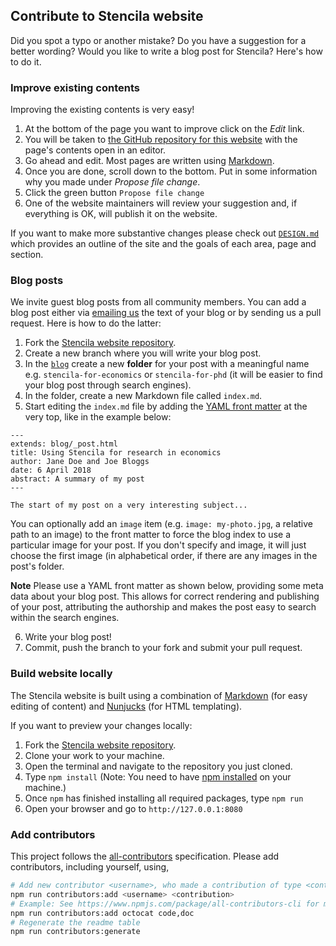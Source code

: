 ## Contribute to Stencila website

Did you spot a typo or another mistake? Do you have a suggestion for a better wording?
Would you like to write a blog post for Stencila? Here's how to do it.

### Improve existing contents

Improving the existing contents is very easy!

1. At the bottom of the page you want to improve click on the *Edit* link.
2. You will be taken to [the GitHub repository for this website](stencila-website-repo) with the page's contents open in an editor.
3. Go ahead and edit. Most pages are written using [Markdown](markdown).
4. Once you are done, scroll down to the bottom. Put in some information why you made under
*Propose file change*.
5. Click the green button `Propose file change`
6. One of the website maintainers will review your suggestion and, if everything is OK,
will publish it on the website.

If you want to make more substantive changes please check out [`DESIGN.md`](DESIGN.md)
which provides an outline of the site and the goals of each area, page and section.

### Blog posts

We invite guest blog posts from all community members. You can add a blog post
either via [emailing us](mailto:hello@stenci.la) the text of your blog or
by sending us a pull request. Here is how to do the latter:

1. Fork the [Stencila website repository](https://github.com/stencila/website).
2. Create a new branch where you will write your blog post.
3. In the [`blog`](blog) create a new **folder** for your post with a meaningful name e.g. `stencila-for-economics` or `stencila-for-phd` (it will be easier to find your blog post through search engines).
4. In the folder, create a new Markdown file called `index.md`.
5. Start editing the `index.md` file by adding the [YAML front matter](http://assemble.io/docs/YAML-front-matter.html) at the very top,
like in the example below:

```
---
extends: blog/_post.html
title: Using Stencila for research in economics
author: Jane Doe and Joe Bloggs
date: 6 April 2018
abstract: A summary of my post
---

The start of my post on a very interesting subject...
```

You can optionally add an `image` item (e.g. `image: my-photo.jpg`, a relative path to an image) to the front matter to force the blog index to use a particular image for your post. If you don't specify and image, it will just choose the first image (in alphabetical order, if there are any images in the post's folder.

**Note** Please use a YAML front matter as shown below, providing
some meta data about your blog post. This allows for correct rendering and
publishing of your post, attributing the authorship and makes the post
easy to search within the search engines.


6. Write your blog post!
7. Commit, push the branch to your fork and submit your pull request.

### Build website locally

The Stencila website is built using a combination of [Markdown][markdown] (for easy editing of content) and [Nunjucks][nunjucks] (for HTML templating).

If you want to preview your changes locally:

1. Fork the [Stencila website repository][stencila-website-repo].
2. Clone your work to your machine.
3. Open the terminal and navigate to the repository you just cloned.
4. Type `npm install` (Note: You need to have [npm installed](https://www.npmjs.com/get-npm) on your machine.)
5. Once `npm` has finished installing all required packages, type `npm run`
6. Open your browser and go to `http://127.0.0.1:8080`


### Add contributors

This project follows the [all-contributors](https://github.com/kentcdodds/all-contributors) specification. Please add contributors, including yourself, using,

```bash
# Add new contributor <username>, who made a contribution of type <contribution>
npm run contributors:add <username> <contribution>
# Example: See https://www.npmjs.com/package/all-contributors-cli for more codes.
npm run contributors:add octocat code,doc
# Regenerate the readme table
npm run contributors:generate
```

[stencila-site]: http://stenci.la/
[nunjucks]: https://mozilla.github.io/nunjucks/
[stencila-website-repo]: https://github.com/stencila/website
[markdown]: https://daringfireball.net/projects/markdown
